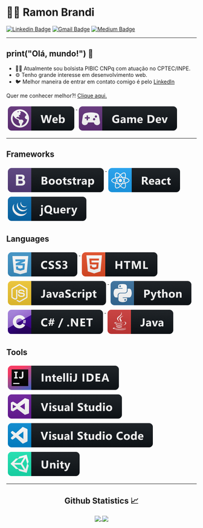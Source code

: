 
# :man_technologist: Ramon Brandi

[![Linkedin Badge](https://img.shields.io/badge/-LinkedIn-blue?style=flat-square&logo=Linkedin&logoColor=white&link=https://www.linkedin.com/in/ramonbrandi/)](https://www.linkedin.com/in/ramonbrandi/)
[![Gmail Badge](https://img.shields.io/badge/-Gmail-c14438?style=flat-square&logo=Gmail&logoColor=white&link=mailto:ramonbrand@gmail.com)](mailto:ramonbrand@gmail.com)
[![Medium Badge](https://img.shields.io/badge/-Medium-black?style=flat-square&logo=Medium&logoColor=white&link=https://medium.com/ramones-py)](https://medium.com/ramones-py)

---


## print("Olá, mundo!") 👋

- 👨‍💻 Atualmente sou bolsista PIBIC CNPq com atuação no CPTEC/INPE.
- ⚙️ Tenho grande interesse em desenvolvimento web.
- 🐦 Melhor maneira de entrar em contato comigo é pelo [LinkedIn](https://www.linkedin.com/in/ramonbrandi/)


Quer me conhecer melhor?! [Clique aqui.](https://medium.com/ramones-py/quem-sou-eu-20aced258459)

   <a href="#">
    <img src="./packs/web.png" alt="web" style="vertical-align:top; margin:6px 4px">
  </a>  
  
  <a href="#">
    <img src="./packs/gamedev.png" alt="game" style="vertical-align:top; margin:6px 4px">
  </a>  

---

## Frameworks 

   <a href="#">
    <img src="./packs/bootstrap.png" alt="bootstrap" style="vertical-align:top; margin:6px 4px">
  </a>    


  <a href="#">
    <img src="./packs/react.png" alt="react" style="vertical-align:top; margin:6px 4px">
  </a>  

  <a href="#">
    <img src="./packs/jquery.png" alt="jquery" style="vertical-align:top; margin:6px 4px">
  </a> 

</p>

## Languages 

  <a href="#">
    <img src="./packs/css3.png" alt="css3" style="vertical-align:top; margin:6px 4px">
  </a>


  <a href="#">
    <img src="./packs/html.png" alt="html" style="vertical-align:top; margin:6px 4px">
  </a>   

  <a href="#">
    <img src="./packs/js.png" alt="js" style="vertical-align:top; margin:6px 4px">
  </a>  

  <a href="#">
    <img src="./packs/python.png" alt="python" style="vertical-align:top; margin:6px 4px">
  </a>  

  <a href="#">
    <img src="./packs/csharp.png" alt="csharp" style="vertical-align:top; margin:6px 4px">
  </a>  
  
  <a href="#">
    <img src="./packs/java.png" alt="java" style="vertical-align:top; margin:6px 4px">
  </a>


</p>

## Tools

  <a href="#">
    <img src="./packs/jetbrains_intellij.png" alt="intelli" style="vertical-align:top; margin:6px 4px">
  </a>
  
  <a href="#">
    <img src="./packs/visualstudio.png" alt="visual studio" style="vertical-align:top; margin:6px 4px">
  </a>
  
  <a href="#">
    <img src="./packs/visualstudio_code.png" alt="visual studio code" style="vertical-align:top; margin:6px 4px">
  </a>
    <a href="#">
      <img src="./packs/unity.png" alt="visual studio code" style="vertical-align:top; margin:6px 4px">
    </a>
  
  



--- 



  <h2 align="center"> Github Statistics 📈 </h2>
  
  <div align="center"> 
     <a href="">
      <img align="center" src="https://github-readme-stats-sigma-five.vercel.app/api?username=RamonBrandi&show_icons=true&include_all_commits=true&count_private=true&theme=react&line_height=40" />
    </a>
    <a href="">
      <img align="center" src="https://github-readme-stats.vercel.app/api/top-langs/?username=RamonBrandi&theme=react&line_height=40&hide=css"/>
    </a>
</div


